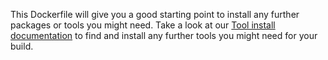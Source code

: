 This Dockerfile will give you a good starting point to install any further packages
or tools you might need. Take a look at our [Tool install documentation]() to find
and install any further tools you might need for your build.
